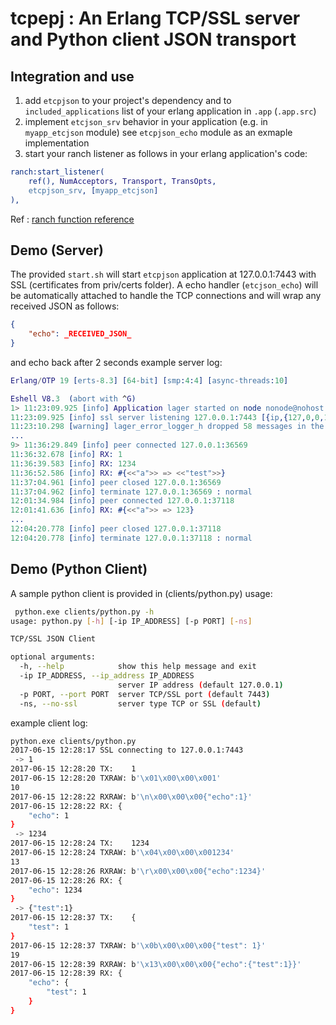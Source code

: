# tcpepj : An Erlang TCP/SSL server and Python client JSON transport

## Integration and use

1. add `etcpjson` to your project's dependency and to `included_applications` list of your erlang application in `.app` (`.app.src`)
1. implement `etcjson_srv` behavior in your application (e.g. in `myapp_etcjson` module) see `etcpjson_echo` module as an exmaple implementation
1. start your ranch listener as follows in your erlang application's code:
```erlang
ranch:start_listener(
    ref(), NumAcceptors, Transport, TransOpts,
    etcpjson_srv, [myapp_etcjson]
),
```
Ref : [ranch function reference](https://ninenines.eu/docs/en/ranch/1.3/manual/ranch/)

## Demo (Server)

The provided `start.sh` will start `etcpjson` application at 127.0.0.1:7443 with SSL (certificates from priv/certs folder). A echo handler (`etcjson_echo`) will be automatically attached to handle the TCP connections and will wrap any received JSON as follows:
```json
{
    "echo": _RECEIVED_JSON_
}
```
and echo back after 2 seconds
example server log:
```erlang
Erlang/OTP 19 [erts-8.3] [64-bit] [smp:4:4] [async-threads:10]

Eshell V8.3  (abort with ^G)
1> 11:23:09.925 [info] Application lager started on node nonode@nohost
11:23:09.925 [info] ssl server listening 127.0.0.1:7443 [{ip,{127,0,0,1}},{port,7443},{certfile,"priv/certs/server.crt"},{keyfile,"priv/certs/server.key"}]
11:23:10.298 [warning] lager_error_logger_h dropped 58 messages in the last second that exceeded the limit of 50 messages/sec
...
9> 11:36:29.849 [info] peer connected 127.0.0.1:36569
11:36:32.678 [info] RX: 1
11:36:39.583 [info] RX: 1234
11:36:52.586 [info] RX: #{<<"a">> => <<"test">>}
11:37:04.961 [info] peer closed 127.0.0.1:36569
11:37:04.962 [info] terminate 127.0.0.1:36569 : normal
12:01:34.984 [info] peer connected 127.0.0.1:37118
12:01:41.636 [info] RX: #{<<"a">> => 123}
...
12:04:20.778 [info] peer closed 127.0.0.1:37118
12:04:20.778 [info] terminate 127.0.0.1:37118 : normal
```

## Demo (Python Client)

A sample python client is provided in (clients/python.py)
usage:
```sh
 python.exe clients/python.py -h
usage: python.py [-h] [-ip IP_ADDRESS] [-p PORT] [-ns]

TCP/SSL JSON Client

optional arguments:
  -h, --help            show this help message and exit
  -ip IP_ADDRESS, --ip_address IP_ADDRESS
                        server IP address (default 127.0.0.1)
  -p PORT, --port PORT  server TCP/SSL port (default 7443)
  -ns, --no-ssl         server type TCP or SSL (default)
```

example client log:
```sh
python.exe clients/python.py
2017-06-15 12:28:17 SSL connecting to 127.0.0.1:7443
 -> 1
2017-06-15 12:28:20 TX:    1
2017-06-15 12:28:20 TXRAW: b'\x01\x00\x00\x001'
10
2017-06-15 12:28:22 RXRAW: b'\n\x00\x00\x00{"echo":1}'
2017-06-15 12:28:22 RX: {
    "echo": 1
}
 -> 1234
2017-06-15 12:28:24 TX:    1234
2017-06-15 12:28:24 TXRAW: b'\x04\x00\x00\x001234'
13
2017-06-15 12:28:26 RXRAW: b'\r\x00\x00\x00{"echo":1234}'
2017-06-15 12:28:26 RX: {
    "echo": 1234
}
 -> {"test":1}
2017-06-15 12:28:37 TX:    {
    "test": 1
}
2017-06-15 12:28:37 TXRAW: b'\x0b\x00\x00\x00{"test": 1}'
19
2017-06-15 12:28:39 RXRAW: b'\x13\x00\x00\x00{"echo":{"test":1}}'
2017-06-15 12:28:39 RX: {
    "echo": {
        "test": 1
    }
}
```
